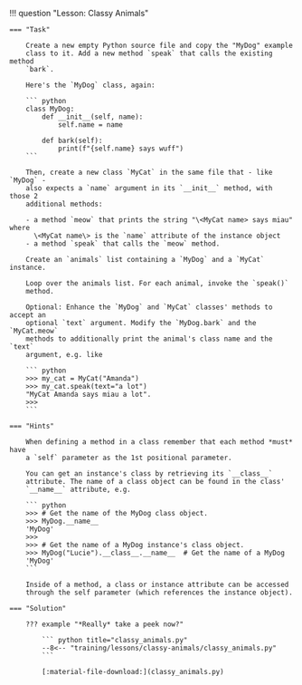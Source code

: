 !!! question "Lesson: Classy Animals"
   
    === "Task"
       
        Create a new empty Python source file and copy the "MyDog" example
        class to it. Add a new method `speak` that calls the existing method
        `bark`.

        Here's the `MyDog` class, again:

        ``` python
        class MyDog:
            def __init__(self, name):
                self.name = name

            def bark(self):
                print(f"{self.name} says wuff")
        ```

        Then, create a new class `MyCat` in the same file that - like `MyDog` -
        also expects a `name` argument in its `__init__` method, with those 2
        additional methods:

        - a method `meow` that prints the string "\<MyCat name> says miau" where
          \<MyCat name\> is the `name` attribute of the instance object
        - a method `speak` that calls the `meow` method.

        Create an `animals` list containing a `MyDog` and a `MyCat` instance.

        Loop over the animals list. For each animal, invoke the `speak()`
        method.

        Optional: Enhance the `MyDog` and `MyCat` classes' methods to accept an
        optional `text` argument. Modify the `MyDog.bark` and the `MyCat.meow`
        methods to additionally print the animal's class name and the `text`
        argument, e.g. like

        ``` python
        >>> my_cat = MyCat("Amanda")
        >>> my_cat.speak(text="a lot")
        "MyCat Amanda says miau a lot".
        >>>
        ```

    === "Hints"

        When defining a method in a class remember that each method *must* have
        a `self` parameter as the 1st positional parameter.

        You can get an instance's class by retrieving its `__class__`
        attribute. The name of a class object can be found in the class'
        `__name__` attribute, e.g.

        ``` python
        >>> # Get the name of the MyDog class object.
        >>> MyDog.__name__
        'MyDog'
        >>> 
        >>> # Get the name of a MyDog instance's class object.
        >>> MyDog("Lucie").__class__.__name__  # Get the name of a MyDog
        'MyDog'
        ```

        Inside of a method, a class or instance attribute can be accessed
        through the self parameter (which references the instance object).

    === "Solution"

        ??? example "*Really* take a peek now?"

            ``` python title="classy_animals.py"
            --8<-- "training/lessons/classy-animals/classy_animals.py"
            ```

            [:material-file-download:](classy_animals.py)
